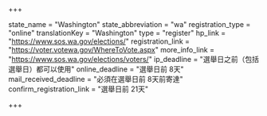 +++

state_name = "Washington"
state_abbreviation = "wa"
registration_type = "online"
translationKey = "Washington"
type = "register"
hp_link = "https://www.sos.wa.gov/elections/"
registration_link = "https://voter.votewa.gov/WhereToVote.aspx"
more_info_link = "https://www.sos.wa.gov/elections/voters/"
ip_deadline = "選舉日之前（包括選舉日）都可以使用"
online_deadline = "選舉日前 8天"
mail_received_deadline = "必須在選舉日前 8天前寄達"
confirm_registration_link = "選舉日前 21天"

+++